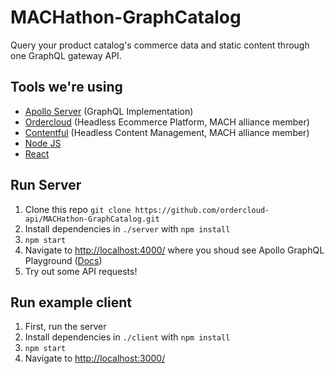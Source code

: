 # MACHathon-GraphCatalog
Query your product catalog's commerce data and static content through one GraphQL gateway API.

## Tools we're using 
- [Apollo Server](https://www.apollographql.com/docs/apollo-server/) (GraphQL Implementation)
- [Ordercloud](https://ordercloud.io/) (Headless Ecommerce Platform, MACH alliance member)
- [Contentful](https://www.contentful.com) (Headless Content Management, MACH alliance member)
- [Node JS](https://nodejs.org/en/about/)
- [React](https://reactjs.org/)
## Run Server
1. Clone this repo `git clone https://github.com/ordercloud-api/MACHathon-GraphCatalog.git`
2. Install dependencies in `./server` with `npm install`
3. `npm start`
4. Navigate to [http://localhost:4000/](http://localhost:4000/) where you shoud see Apollo GraphQL Playground ([Docs](https://www.apollographql.com/docs/apollo-server/testing/graphql-playground/))
5. Try out some API requests!

## Run example client
1. First, run the server
2. Install dependencies in `./client` with `npm install`
3. `npm start`
4. Navigate to [http://localhost:3000/](http://localhost:3000/)

